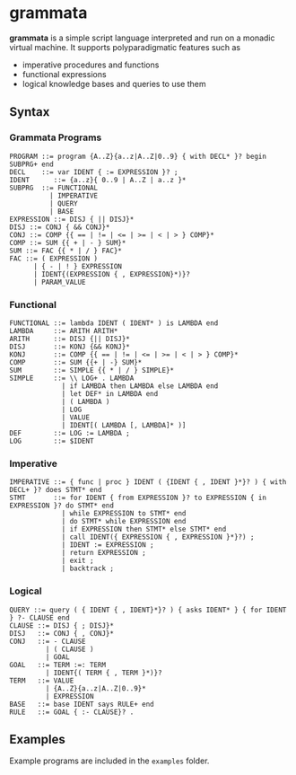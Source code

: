 grammata 
========

**grammata** is a simple script language interpreted and run on a monadic virtual machine.
It supports polyparadigmatic features such as 
  * imperative procedures and functions 
  * functional expressions 
  * logical knowledge bases and queries to use them

Syntax
------

### Grammata Programs
```
PROGRAM ::= program {A..Z}{a..z|A..Z|0..9} { with DECL* }? begin SUBPRG+ end
DECL    ::= var IDENT { := EXPRESSION }? ;
IDENT      ::= {a..z}{ 0..9 | A..Z | a..z }*
SUBPRG  ::= FUNCTIONAL 
          | IMPERATIVE 
          | QUERY 
          | BASE
EXPRESSION ::= DISJ { || DISJ}*
DISJ ::= CONJ { && CONJ}*
CONJ ::= COMP {{ == | != | <= | >= | < | > } COMP}*
COMP ::= SUM {{ + | - } SUM}*
SUM ::= FAC {{ * | / } FAC}*
FAC ::= ( EXPRESSION )
      | { - | ! } EXPRESSION
      | IDENT{(EXPRESSION { , EXPRESSION}*)}?
      | PARAM_VALUE
```
### Functional
```
FUNCTIONAL ::= lambda IDENT ( IDENT* ) is LAMBDA end
LAMBDA     ::= ARITH ARITH*
ARITH      ::= DISJ {|| DISJ}*
DISJ       ::= KONJ {&& KONJ}*
KONJ       ::= COMP {{ == | != | <= | >= | < | > } COMP}*
COMP       ::= SUM {{+ | -} SUM}*
SUM        ::= SIMPLE {{ * | / } SIMPLE}*
SIMPLE     ::= \\ LOG+ . LAMBDA
             | if LAMBDA then LAMBDA else LAMBDA end
             | let DEF* in LAMBDA end
             | ( LAMBDA )
             | LOG
             | VALUE
             | IDENT[( LAMBDA [, LAMBDA]* )]
DEF        ::= LOG := LAMBDA ;
LOG        ::= $IDENT 
```
### Imperative
```
IMPERATIVE ::= { func | proc } IDENT ( {IDENT { , IDENT }*}? ) { with DECL+ }? does STMT* end
STMT       ::= for IDENT { from EXPRESSION }? to EXPRESSION { in EXPRESSION }? do STMT* end
             | while EXPRESSION to STMT* end
             | do STMT* while EXPRESSION end
             | if EXPRESSION then STMT* else STMT* end
             | call IDENT({ EXPRESSION { , EXPRESSION }*}?) ;
             | IDENT := EXPRESSION ;
             | return EXPRESSION ; 
             | exit ; 
             | backtrack ;
```
### Logical
```
QUERY ::= query ( { IDENT { , IDENT}*}? ) { asks IDENT* } { for IDENT } ?- CLAUSE end
CLAUSE ::= DISJ { ; DISJ}*
DISJ   ::= CONJ { , CONJ}*
CONJ   ::= - CLAUSE 
         | ( CLAUSE )
         | GOAL 
GOAL   ::= TERM :=: TERM 
         | IDENT{( TERM { , TERM }*)}?
TERM   ::= VALUE 
         | {A..Z}{a..z|A..Z|0..9}*
         | EXPRESSION 
BASE   ::= base IDENT says RULE+ end
RULE   ::= GOAL { :- CLAUSE}? .
```

Examples
--------

Example programs are included in the `examples` folder.
